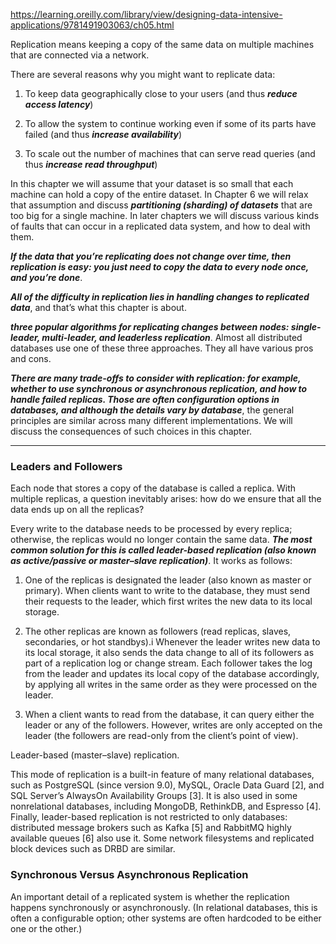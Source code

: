 https://learning.oreilly.com/library/view/designing-data-intensive-applications/9781491903063/ch05.html

Replication means keeping a copy of the same data on multiple machines that are connected via a network. 

There are several reasons why you might want to replicate data:

1) To keep data geographically close to your users (and thus ***reduce access latency***)

2) To allow the system to continue working even if some of its parts have failed (and thus ***increase availability***)

3) To scale out the number of machines that can serve read queries (and thus ***increase read throughput***)


In this chapter we will assume that your dataset is so small that each machine can hold a copy of the entire dataset. In Chapter 6 we will relax that assumption and discuss ***partitioning (sharding) of datasets*** that are too big for a single machine. In later chapters we will discuss various kinds of faults that can occur in a replicated data system, and how to deal with them.


***If the data that you’re replicating does not change over time, then replication is easy: you just need to copy the data to every node once, and you’re done***.

***All of the difficulty in replication lies in handling changes to replicated data***, and that’s what this chapter is about. 

***three popular algorithms for replicating changes between nodes: single-leader, multi-leader, and leaderless replication***. Almost all distributed databases use one of these three approaches. They all have various pros and cons.


***There are many trade-offs to consider with replication: for example, whether to use synchronous or asynchronous replication, and how to handle failed replicas. Those are often configuration options in databases, and although the details vary by database***, the general principles are similar across many different implementations. We will discuss the consequences of such choices in this chapter.

--------------------------------------------------------------------------------------------------------------------------

### Leaders and Followers

Each node that stores a copy of the database is called a replica. With multiple replicas, a question inevitably arises: how do we ensure that all the data ends up on all the replicas?

Every write to the database needs to be processed by every replica; otherwise, the replicas would no longer contain the same data. ***The most common solution for this is called leader-based replication (also known as active/passive or master–slave replication)***. It works as follows:

1) One of the replicas is designated the leader (also known as master or primary). When clients want to write to the database, they must send their requests to the leader, which first writes the new data to its local storage.

2) The other replicas are known as followers (read replicas, slaves, secondaries, or hot standbys).i Whenever the leader writes new data to its local storage, it also sends the data change to all of its followers as part of a replication log or change stream. Each follower takes the log from the leader and updates its local copy of the database accordingly, by applying all writes in the same order as they were processed on the leader.

3) When a client wants to read from the database, it can query either the leader or any of the followers. However, writes are only accepted on the leader (the followers are read-only from the client’s point of view).


 Leader-based (master–slave) replication.
 
This mode of replication is a built-in feature of many relational databases, such as PostgreSQL (since version 9.0), MySQL, Oracle Data Guard [2], and SQL Server’s AlwaysOn Availability Groups [3]. It is also used in some nonrelational databases, including MongoDB, RethinkDB, and Espresso [4]. Finally, leader-based replication is not restricted to only databases: distributed message brokers such as Kafka [5] and RabbitMQ highly available queues [6] also use it. Some network filesystems and replicated block devices such as DRBD are similar.
 
 
 

### Synchronous Versus Asynchronous Replication

An important detail of a replicated system is whether the replication happens synchronously or asynchronously. (In relational databases, this is often a configurable option; other systems are often hardcoded to be either one or the other.)






